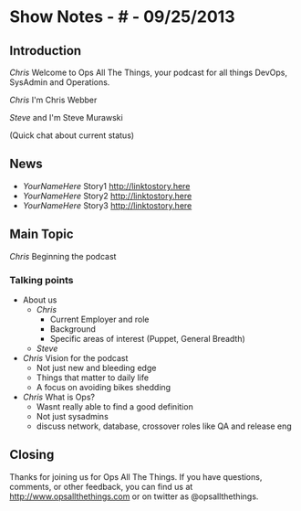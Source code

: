 Show Notes - # - 09/25/2013
===========================

Introduction
------------
*Chris* Welcome to Ops All The Things, your podcast for all things DevOps, SysAdmin and Operations. 

*Chris* I'm Chris Webber

*Steve* and I'm Steve Murawski 

(Quick chat about current status)

News
----
- *YourNameHere* Story1 <http://linktostory.here>
- *YourNameHere* Story2 <http://linktostory.here>
- *YourNameHere* Story3 <http://linktostory.here>

Main Topic
----------

*Chris* Beginning the podcast

### Talking points
* About us
  * *Chris*
    * Current Employer and role
    * Background
    * Specific areas of interest (Puppet, General Breadth)
  * *Steve*
* *Chris* Vision for the podcast
  * Not just new and bleeding edge
  * Things that matter to daily life
  * A focus on avoiding bikes shedding
* *Chris* What is Ops?
  * Wasnt really able to find a good definition
  * Not just sysadmins
  * discuss network, database, crossover roles like QA and release eng

Closing
-------
Thanks for joining us for Ops All The Things.  If you have questions, comments, or other feedback, you can find us at <http://www.opsallthethings.com> or on twitter as @opsallthethings.
